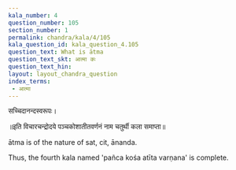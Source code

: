 ```yaml
---
kala_number: 4
question_number: 105
section_number: 1
permalink: chandra/kala/4/105
kala_question_id: kala_question_4.105
question_text: What is ātma
question_text_skt: आत्मा कः
question_text_hin: 
layout: layout_chandra_question
index_terms:
 - आत्मा
---
```


<!-- skt-start -->
सच्चिदानन्दस्वरूपः।

॥इति विचारचन्द्रोदये पञ्चकोशातीतवर्णनं नाम चतुर्थी कला समाप्ता॥ 
<!-- skt-end -->

<!-- eng-start -->
ātma is of the nature of sat, cit, ānanda.

Thus, the fourth kala named 'pañca kośa atīta varṇana' is complete.
<!-- eng-end -->
